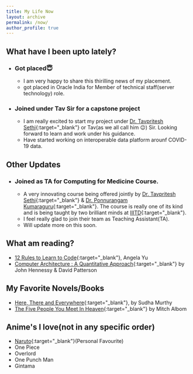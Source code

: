 ```yaml
---
title: My Life Now
layout: archive
permalink: /now/
author_profile: true
---
```


## What have I been upto lately?
- ### Got placed:innocent:
    - I am very happy to share this thirilling news of my placement.
    - got placed in Oracle India for Member of technical staff(server technology) role.
- ### Joined under Tav Sir for a capstone project
	- I am really excited to start my project under [Dr. Tavpritesh Sethi](https://www.iiitd.ac.in/tavpritesh){:target="_blank"} or Tav(as we all call him 😉) Sir. Looking forward to learn and work under his guidance. 
	- Have started working on interoperable data platform arounf COVID-19 data.

## Other Updates 

- ### Joined as TA for Computing for Medicine Course.
	- A very innovating course being offered jointly by [Dr. Tavpritesh Sethi](https://www.iiitd.ac.in/tavpritesh){:target="_blank"} & [Dr. Ponnurangam Kumaraguru](https://www.iiitd.ac.in/pk){:target="_blank"}. The course is really one of its kind and is being taught by two brilliant minds at [IIITD](https://www.iiitd.ac.in/){:target="_blank"}. 
	- I feel really glad to join their team as Teaching Assistant(TA).
	- Will update more on this soon.

## What am reading?

- [12 Rules to Learn to Code](https://www.appbrewery.co/p/12-rules-to-learn-to-code){:target="_blank"}, Angela Yu
- [Computer Architecture : A Quantitative Approach](https://www.elsevier.com/books/computer-architecture/hennessy/978-0-12-811905-1){:target="_blank"} by John Hennessy & David Patterson


## My Favorite Novels/Books

- [Here, There and Everywhere](https://www.amazon.in/Here-There-Everywhere-Best-Loved-Stories/dp/0143444344){:target="_blank"}, by Sudha Murthy
- [The Five People You Meet In Heaven](https://www.amazon.in/Five-People-You-Meet-Heaven/dp/0751536148){:target="_blank"} by Mitch Albom

## Anime's I love(not in any specific order)

- [Naruto](https://www.viz.com/naruto){:target="_blank"}(Personal Favourite) 
- One Piece
- Overlord
- One Punch Man
- Gintama